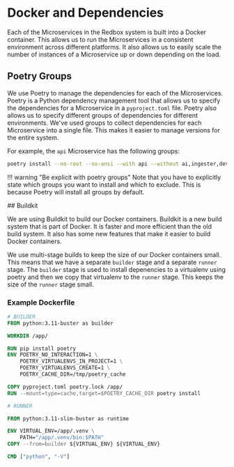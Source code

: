 # Docker and Dependencies

Each of the Microservices in the Redbox system is built into a Docker container. This allows us to run the Microservices in a consistent environment across different platforms. It also allows us to easily scale the number of instances of a Microservice up or down depending on the load.


## Poetry Groups

We use Poetry to manage the dependencies for each of the Microservices. Poetry is a Python dependency management tool that allows us to specify the dependencies for a Microservice in a `pyproject.toml` file. Poetry also allows us to specify different groups of dependencies for different environments. We've used groups to collect dependencies for each Microservice into a single file. This makes it easier to manage versions for the entire system.

For example, the `api` Microservice has the following groups:

```bash
poetry install --no-root --no-ansi --with api --without ai,ingester,dev
```

!!! warning "Be explicit with poetry groups"
    Note that you have to explicitly state which groups you want to install and which to exclude. This is because Poetry will install all groups by default.


## Buildkit

We are using Buildkit to build our Docker containers. Buildkit is a new build system that is part of Docker. It is faster and more efficient than the old build system. It also has some new features that make it easier to build Docker containers. 

We use multi-stage builds to keep the size of our Docker containers small. This means that we have a separate `builder` stage and a separate `runner` stage. The `builder` stage is used to install depenencies to a virtualenv using poetry and then we copy that virtualenv to the `runner` stage. This keeps the size of the `runner` stage small.

### Example Dockerfile

```Dockerfile
# BUILDER
FROM python:3.11-buster as builder

WORKDIR /app/

RUN pip install poetry
ENV POETRY_NO_INTERACTION=1 \
    POETRY_VIRTUALENVS_IN_PROJECT=1 \
    POETRY_VIRTUALENVS_CREATE=1 \
    POETRY_CACHE_DIR=/tmp/poetry_cache

COPY pyproject.toml poetry.lock /app/
RUN --mount=type=cache,target=$POETRY_CACHE_DIR poetry install

# RUNNER

FROM python:3.11-slim-buster as runtime

ENV VIRTUAL_ENV=/app/.venv \
    PATH="/app/.venv/bin:$PATH"
COPY --from=builder ${VIRTUAL_ENV} ${VIRTUAL_ENV}

CMD ["python", "-V"]
```
